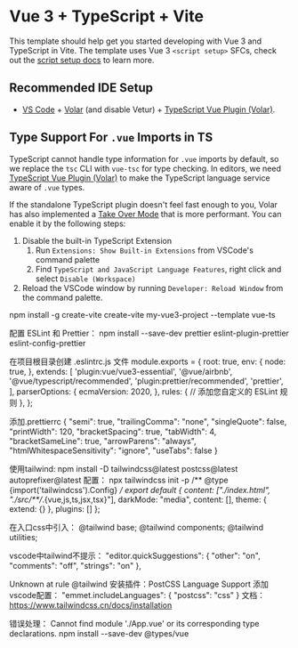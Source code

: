 # Vue 3 + TypeScript + Vite

This template should help get you started developing with Vue 3 and TypeScript in Vite. The template uses Vue 3 `<script setup>` SFCs, check out the [script setup docs](https://v3.vuejs.org/api/sfc-script-setup.html#sfc-script-setup) to learn more.

## Recommended IDE Setup

- [VS Code](https://code.visualstudio.com/) + [Volar](https://marketplace.visualstudio.com/items?itemName=Vue.volar) (and disable Vetur) + [TypeScript Vue Plugin (Volar)](https://marketplace.visualstudio.com/items?itemName=Vue.vscode-typescript-vue-plugin).

## Type Support For `.vue` Imports in TS

TypeScript cannot handle type information for `.vue` imports by default, so we replace the `tsc` CLI with `vue-tsc` for type checking. In editors, we need [TypeScript Vue Plugin (Volar)](https://marketplace.visualstudio.com/items?itemName=Vue.vscode-typescript-vue-plugin) to make the TypeScript language service aware of `.vue` types.

If the standalone TypeScript plugin doesn't feel fast enough to you, Volar has also implemented a [Take Over Mode](https://github.com/johnsoncodehk/volar/discussions/471#discussioncomment-1361669) that is more performant. You can enable it by the following steps:

1. Disable the built-in TypeScript Extension
   1. Run `Extensions: Show Built-in Extensions` from VSCode's command palette
   2. Find `TypeScript and JavaScript Language Features`, right click and select `Disable (Workspace)`
2. Reload the VSCode window by running `Developer: Reload Window` from the command palette.

npm install -g create-vite
create-vite my-vue3-project --template vue-ts

配置 ESLint 和 Prettier：
npm install --save-dev prettier eslint-plugin-prettier eslint-config-prettier

在项目根目录创建 .eslintrc.js 文件
module.exports = {
  root: true,
  env: {
    node: true,
  },
  extends: [
    'plugin:vue/vue3-essential',
    '@vue/airbnb',
    '@vue/typescript/recommended',
    'plugin:prettier/recommended',
    'prettier',
  ],
  parserOptions: {
    ecmaVersion: 2020,
  },
  rules: {
    // 添加您自定义的 ESLint 规则
  },
};

添加.prettierrc
{
    "semi": true,
    "trailingComma": "none",
    "singleQuote": false,
    "printWidth": 120,
    "bracketSpacing": true,
    "tabWidth": 4,
    "bracketSameLine": true,
    "arrowParens": "always",
    "htmlWhitespaceSensitivity": "ignore",
    "useTabs": false
}


使用tailwind:
npm install -D tailwindcss@latest postcss@latest autoprefixer@latest
配置：
npx tailwindcss init -p
/** @type {import('tailwindcss').Config} */
export default {
    content: ["./index.html", "./src/**/*.{vue,js,ts,jsx,tsx}"],
    darkMode: "media",
    content: [],
    theme: {
        extend: {}
    },
    plugins: []
};

在入口css中引入：
@tailwind base;
@tailwind components;
@tailwind utilities;

vscode中tailwind不提示：
"editor.quickSuggestions": {
     "other": "on",
     "comments": "off",
     "strings": "on"
 },

Unknown at rule @tailwind
安装插件：PostCSS Language Support
添加vscode配置：
 "emmet.includeLanguages": {
    "postcss": "css"
  }
文档：https://www.tailwindcss.cn/docs/installation


错误处理：
Cannot find module './App.vue' or its corresponding type declarations.
npm install --save-dev @types/vue
